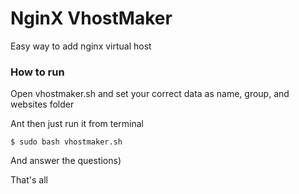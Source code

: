 # NginX VhostMaker
Easy way to add nginx virtual host

### How to run

Open vhostmaker.sh  and set your correct data as name, group, and websites folder

Ant then just run it from terminal
```
$ sudo bash vhostmaker.sh
```

And answer the questions)


That's all